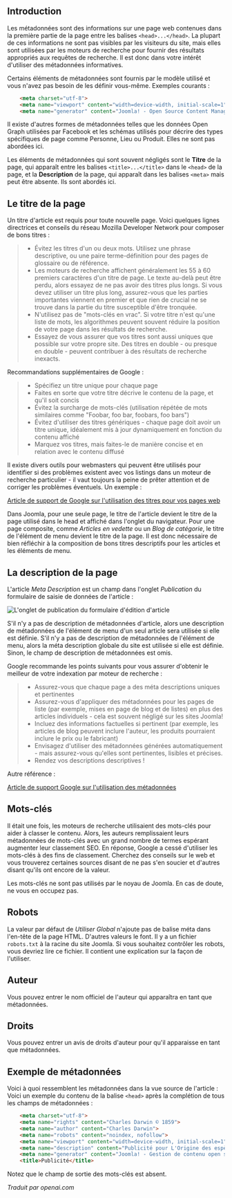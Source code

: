 <!-- Filename: J6.x:_Article_Metadata / Display title: Article : Modifier - Métadonnées  -->

## Introduction

Les métadonnées sont des informations sur une page web contenues dans la première partie de la page entre les balises `<head>...</head>`. La plupart de ces informations ne sont pas visibles par les visiteurs du site, mais elles sont utilisées par les moteurs de recherche pour fournir des résultats appropriés aux requêtes de recherche. Il est donc dans votre intérêt d'utiliser des métadonnées informatives.

Certains éléments de métadonnées sont fournis par le modèle utilisé et vous n'avez pas besoin de les définir vous-même. Exemples courants :

```html
    <meta charset="utf-8">
    <meta name="viewport" content="width=device-width, initial-scale=1">
    <meta name="generator" content="Joomla! - Open Source Content Management">
```
Il existe d'autres formes de métadonnées telles que les données Open Graph utilisées par Facebook et les schémas utilisés pour décrire des types spécifiques de page comme Personne, Lieu ou Produit. Elles ne sont pas abordées ici.

Les éléments de métadonnées qui sont souvent négligés sont le **Titre** de la page, qui apparaît entre les balises `<title>...</title>` dans le `<head>` de la page, et la **Description** de la page, qui apparaît dans les balises `<meta>` mais peut être absente. Ils sont abordés ici.

## Le titre de la page

Un titre d'article est requis pour toute nouvelle page. Voici quelques lignes directrices et conseils du réseau Mozilla Developer Network pour composer de bons titres :

>* Évitez les titres d'un ou deux mots. Utilisez une phrase descriptive, ou une paire terme-définition pour des pages de glossaire ou de référence.
>* Les moteurs de recherche affichent généralement les 55 à 60 premiers caractères d'un titre de page. Le texte au-delà peut être perdu, alors essayez de ne pas avoir des titres plus longs. Si vous devez utiliser un titre plus long, assurez-vous que les parties importantes viennent en premier et que rien de crucial ne se trouve dans la partie du titre susceptible d'être tronquée.
>* N'utilisez pas de "mots-clés en vrac". Si votre titre n'est qu'une liste de mots, les algorithmes peuvent souvent réduire la position de votre page dans les résultats de recherche.
>* Essayez de vous assurer que vos titres sont aussi uniques que possible sur votre propre site. Des titres en double - ou presque en double - peuvent contribuer à des résultats de recherche inexacts.

Recommandations supplémentaires de Google :

>- Spécifiez un titre unique pour chaque page
>- Faites en sorte que votre titre décrive le contenu de la page, et qu'il soit concis
>- Évitez la surcharge de mots-clés (utilisation répétée de mots similaires comme "Foobar, foo bar, foobars, foo bars")
>- Évitez d'utiliser des titres génériques - chaque page doit avoir un titre unique, idéalement mis à jour dynamiquement en fonction du contenu affiché
>- Marquez vos titres, mais faites-le de manière concise et en relation avec le contenu diffusé

Il existe divers outils pour webmasters qui peuvent être utilisés pour identifier si des problèmes existent avec vos listings dans un moteur de recherche particulier - il vaut toujours la peine de prêter attention et de corriger les problèmes éventuels. Un exemple :

[Article de support de Google sur l'utilisation des titres pour vos pages web](http://support.google.com/webmasters/bin/answer.py?hl=en&amp;answer=35624)

Dans Joomla, pour une seule page, le titre de l'article devient le titre de la page utilisé dans le head et affiché dans l'onglet du navigateur. Pour une page composite, comme *Articles en vedette* ou un *Blog de catégorie*, le titre de l'élément de menu devient le titre de la page. Il est donc nécessaire de bien réfléchir à la composition de bons titres descriptifs pour les articles et les éléments de menu.

## La description de la page

L'article *Meta Description* est un champ dans l'onglet *Publication* du formulaire de saisie de données de l'article :

![L'onglet de publication du formulaire d'édition d'article](../../../en/images/articles/articles-edit-publishing-tab.png)

S'il n'y a pas de description de métadonnées d'article, alors une description de métadonnées de l'élément de menu d'un seul article sera utilisée si elle est définie. S'il n'y a pas de description de métadonnées de l'élément de menu, alors la méta description globale du site est utilisée si elle est définie. Sinon, le champ de description de métadonnées est omis.

Google recommande les points suivants pour vous assurer d'obtenir le meilleur de votre indexation par moteur de recherche :

>- Assurez-vous que chaque page a des méta descriptions uniques et pertinentes
>- Assurez-vous d'appliquer des métadonnées pour les pages de liste (par exemple, mises en page de blog et de listes) en plus des articles individuels - cela est souvent négligé sur les sites Joomla!
>- Incluez des informations factuelles si pertinent (par exemple, les articles de blog peuvent inclure l'auteur, les produits pourraient inclure le prix ou le fabricant)
>- Envisagez d'utiliser des métadonnées générées automatiquement - mais assurez-vous qu'elles sont pertinentes, lisibles et précises.
>- Rendez vos descriptions descriptives !

Autre référence :

[Article de support Google sur l'utilisation des métadonnées](http://support.google.com/webmasters/bin/answer.py?hl=fr&amp;answer=35624)

## Mots-clés

Il était une fois, les moteurs de recherche utilisaient des mots-clés pour aider à classer le contenu. Alors, les auteurs remplissaient leurs métadonnées de mots-clés avec un grand nombre de termes espérant augmenter leur classement SEO. En réponse, Google a cessé d'utiliser les mots-clés à des fins de classement. Cherchez des conseils sur le web et vous trouverez certaines sources disant de ne pas s'en soucier et d'autres disant qu'ils ont encore de la valeur.

Les mots-clés ne sont pas utilisés par le noyau de Joomla. En cas de doute, ne vous en occupez pas.

## Robots

La valeur par défaut de *Utiliser Global* n'ajoute pas de balise méta dans l'en-tête de la page HTML. D'autres valeurs le font. Il y a un fichier `robots.txt` à la racine du site Joomla. Si vous souhaitez contrôler les robots, vous devriez lire ce fichier. Il contient une explication sur la façon de l'utiliser.

## Auteur

Vous pouvez entrer le nom officiel de l'auteur qui apparaîtra en tant que métadonnées. 

## Droits

Vous pouvez entrer un avis de droits d'auteur pour qu'il apparaisse en tant que métadonnées.

## Exemple de métadonnées

Voici à quoi ressemblent les métadonnées dans la vue source de l'article :
Voici un exemple du contenu de la balise `<head>` après la complétion de tous les champs de métadonnées :

```html
    <meta charset="utf-8">
    <meta name="rights" content="Charles Darwin © 1859">
    <meta name="author" content="Charles Darwin">
    <meta name="robots" content="noindex, nofollow">
    <meta name="viewport" content="width=device-width, initial-scale=1">
    <meta name="description" content="Publicité pour L'Origine des espèces.">
    <meta name="generator" content="Joomla! - Gestion de contenu open source">
    <title>Publicité</title>
```
Notez que le champ de sortie des mots-clés est absent.

*Traduit par openai.com*

